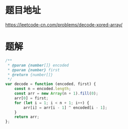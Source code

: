 # 题目地址
https://leetcode-cn.com/problems/decode-xored-array/

# 题解
```js
/**
 * @param {number[]} encoded
 * @param {number} first
 * @return {number[]}
 */
var decode = function (encoded, first) {
    const n = encoded.length;
    const arr = new Array(n + 1).fill(0);
    arr[0] = first;
    for (let i = 1; i < n + 1; i++) {
        arr[i] = arr[i - 1] ^ encoded[i - 1];
    }
    return arr;
};
```